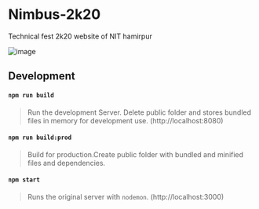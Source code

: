 # Nimbus-2k20
Technical fest 2k20 website of NIT hamirpur

![image](https://user-images.githubusercontent.com/43717403/97261088-1ee37d00-1844-11eb-8e7e-4d73ae5c3427.png)

## Development 

#### `npm run build`
> Run the development Server. Delete public folder and stores bundled files in memory for development use.
> (http://localhost:8080)

#### `npm run build:prod`
> Build for production.Create public folder with bundled and minified files and dependencies.

#### `npm start`
> Runs the original server with `nodemon`.
> (http://localhost:3000)
